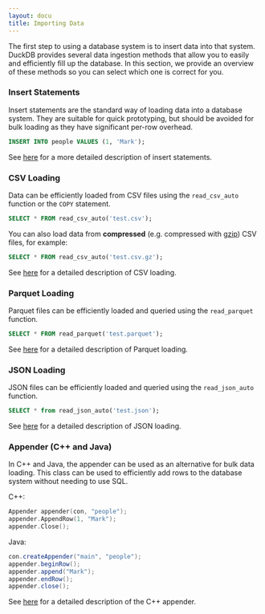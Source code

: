 ```yaml
---
layout: docu
title: Importing Data
---
```

The first step to using a database system is to insert data into that system. DuckDB provides several data ingestion methods that allow you to easily and efficiently fill up the database. In this section, we provide an overview of these methods so you can select which one is correct for you.

### Insert Statements
Insert statements are the standard way of loading data into a database system. They are suitable for quick prototyping, but should be avoided for bulk loading as they have significant per-row overhead.

```sql
INSERT INTO people VALUES (1, 'Mark');
```

See [here](../data/insert) for a more detailed description of insert statements.

### CSV Loading
Data can be efficiently loaded from CSV files using the `read_csv_auto` function or the `COPY` statement.

```sql
SELECT * FROM read_csv_auto('test.csv');
```

You can also load data from **compressed** (e.g. compressed with [gzip](https://www.gzip.org/)) CSV files, for example:

```sql
SELECT * FROM read_csv_auto('test.csv.gz');
```

See [here](../data/csv) for a detailed description of CSV loading.

### Parquet Loading
Parquet files can be efficiently loaded and queried using the `read_parquet` function.

```sql
SELECT * FROM read_parquet('test.parquet');
```

See [here](../data/parquet) for a detailed description of Parquet loading.

### JSON Loading
JSON files can be efficiently loaded and queried using the `read_json_auto` function.

```sql
SELECT * from read_json_auto('test.json');
```

See [here](../data/json) for a detailed description of JSON loading.

### Appender (C++ and Java)

In C++ and Java, the appender can be used as an alternative for bulk data loading. This class can be used to efficiently add rows to the database system without needing to use SQL.

C++:

```cpp
Appender appender(con, "people");
appender.AppendRow(1, "Mark");
appender.Close();
```

Java:

```java
con.createAppender("main", "people");
appender.beginRow();
appender.append("Mark");
appender.endRow();
appender.close();
```

See [here](../data/appender) for a detailed description of the C++ appender.

